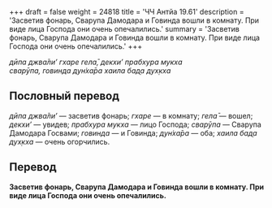 +++
draft = false
weight = 24818
title = 'ЧЧ Антйа 19.61'
description = 'Засветив фонарь, Сварупа Дамодара и Говинда вошли в комнату. При виде лица Господа они очень опечалились.'
summary = 'Засветив фонарь, Сварупа Дамодара и Говинда вошли в комнату. При виде лица Господа они очень опечалились.'
+++

_дӣпа джва̄ли’ гхаре гела̄, декхи’ прабхура мукха  
сварӯпа, говинда дун̇ха̄ра хаила бад̣а дух̣кха_

## Пословный перевод

_дӣпа_ _джва̄ли’_ — засветив фонарь; _гхаре_ — в комнату; _гела̄_ — вошел; _декхи’_ — увидев; _прабхура_ _мукха_ — лицо Господа; _сварӯпа_ — Сварупа Дамодара Госвами; _говинда_ — и Говинда; _дун̇ха̄ра_ — оба; _хаила_ _бад̣а_ _дух̣кха_ — очень огорчились.

## Перевод

**Засветив фонарь, Сварупа Дамодара и Говинда вошли в комнату. При виде лица Господа они очень опечалились.**

